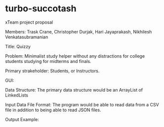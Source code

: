 # turbo-succotash
xTeam project proposal

Members: Trask Crane, Christopher Durjak, Hari Jayaprakash, Nikhilesh Venkatasubramanian 

Title: Quizzy

Problem: Minimalist study helper without any distractions for college students studying for midterms and finals.

Primary strakeholder: Students, or Instructors.

GUI:

Data Structure: The primary data structure would be an ArrayList of LinkedLists

Input Data File Format: The program would be able to read data from a CSV file
in addition to being able to read JSON files.

Output Example:
